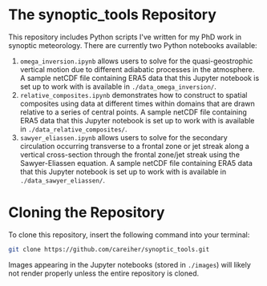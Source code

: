 # The synoptic_tools Repository
This repository includes Python scripts I've written for my PhD work in synoptic meteorology. There are currently two Python notebooks available:
1. `omega_inversion.ipynb` allows users to solve for the quasi-geostrophic vertical motion due to different adiabatic processes in the atmosphere. A sample netCDF file containing ERA5 data that this Jupyter notebook is set up to work with is available in `./data_omega_inversion/`.
2. `relative_composites.ipynb` demonstrates how to construct to spatial composites using data at different times within domains that are drawn relative to a series of central points. A sample netCDF file containing ERA5 data that this Jupyter notebook is set up to work with is available in `./data_relative_composites/`.
3. `sawyer_eliassen.ipynb` allows users to solve for the secondary circulation occurring transverse to a frontal zone or jet streak along a vertical cross-section through the frontal zone/jet streak using the Sawyer-Eliassen equation. A sample netCDF file containing ERA5 data that this Jupyter notebook is set up to work with is available in `./data_sawyer_eliassen/`.

# Cloning the Repository
To clone this repository, insert the following command into your terminal:
```sh
git clone https://github.com/careiher/synoptic_tools.git
```
Images appearing in the Jupyter notebooks (stored in `./images`) will likely not render properly unless the entire repository is cloned.

